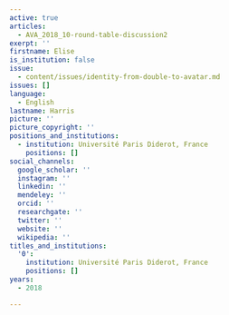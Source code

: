 ```yaml
---
active: true
articles:
  - AVA_2018_10-round-table-discussion2
exerpt: ''
firstname: Elise
is_institution: false
issue:
  - content/issues/identity-from-double-to-avatar.md
issues: []
language:
  - English
lastname: Harris
picture: ''
picture_copyright: ''
positions_and_institutions:
  - institution: Université Paris Diderot, France
    positions: []
social_channels:
  google_scholar: ''
  instagram: ''
  linkedin: ''
  mendeley: ''
  orcid: ''
  researchgate: ''
  twitter: ''
  website: ''
  wikipedia: ''
titles_and_institutions:
  '0':
    institution: Université Paris Diderot, France
    positions: []
years:
  - 2018

---
```

